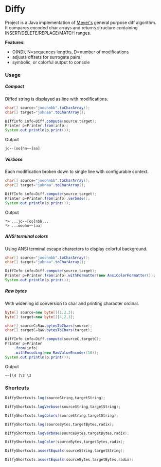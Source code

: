 # Diffy

Project is a Java implementation of [Meyer's](https://neil.fraser.name/writing/diff/myers.pdf) general purpose diff
algorithm. It compares encoded char arrays and returns structure containing INSERT/DELETE/REPLACE/MATCH ranges.

**Features**:

* O(ND), N=sequences lengths, D=number of modifications
* adjusts offsets for surrogate pairs
* symbolic, or colorful output to console

### Usage

##### Compact

Diffed string is displayed as line with modifications.

```java
char[] source="jooohnbb".toCharArray();
char[] target="johnaa".toCharArray();

DiffInfo info=Diff.compute(source,target);
Printer p=Printer.from(info);
System.out.println(p.print());
```

Output

```shell
jo--[oo]hn~~[aa]
```

##### Verbose

Each modification broken down to single line with configurable context.

```java
char[] source="jooohnbb".toCharArray();
char[] target="johnaa".toCharArray();

DiffInfo info=Diff.compute(source,target);
Printer p=Printer.from(info).verbose();
System.out.println(p.print());
```

Output

```shell
*> ...jo--[oo]nbb...
*> ...ooohn~~[aa]
```

##### ANSI terminal colors

Using ANSI terminal escape characters to display colorful background.

```java
char[] source="jooohnbb".toCharArray();
char[] target="johnaa".toCharArray();

DiffInfo info=Diff.compute(source,target);
Printer p=Printer.from(info).withFormatter(new AnsiColorFormatter());
System.out.println(p.print());
```

##### Raw bytes

With widening id conversion to char and printing character ordinal.

```java
byte[] source=new byte[]{1,2,3};
byte[] target=new byte[]{4,2,3};

char[] sourceC=Raw.bytesToChars(source);
char[] targetC=Raw.bytesToChars(target);

DiffInfo info=Diff.compute(sourceC,targetC);
Printer p=Printer
    .from(info)
    .withEncoding(new RawValueEncoder(10));
System.out.println(p.print());
```

Output

```shell
~~[\4 ]\2 \3
```

### Shortcuts

```java
DiffyShortcuts.log(sourceString,targetString);

DiffyShortcuts.logVerbose(sourceString,targetString);

DiffyShortcuts.logColors(sourceString,targetString);

DiffyShortcuts.log(sourceBytes,targetBytes,radix);

DiffyShortcuts.logVerbose(sourceBytes,targetBytes,radix);

DiffyShortcuts.logColor(sourceBytes,targetBytes,radix);

DiffyShortcuts.assertEquals(sourceString,targetString);

DiffyShortcuts.assertEquals(sourceBytes,targetBytes,radix);

```